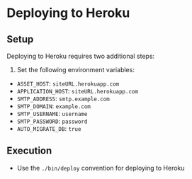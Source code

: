 # Deploying to Heroku

## Setup

Deploying to Heroku requires two additional steps:

1. Set the following environment variables:

- `ASSET_HOST`: `siteURL.herokuapp.com`
- `APPLICATION_HOST`: `siteURL.herokuapp.com`
- `SMTP_ADDRESS`: `smtp.example.com`
- `SMTP_DOMAIN`: `example.com`
- `SMTP_USERNAME`: `username`
- `SMTP_PASSWORD`: `password`
- `AUTO_MIGRATE_DB`: `true`

## Execution

- Use the `./bin/deploy` convention for deploying to Heroku
